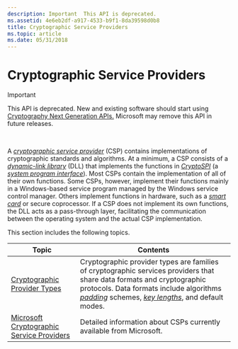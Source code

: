 ```yaml
---
description: Important  This API is deprecated.
ms.assetid: 4e6eb2df-a917-4533-b9f1-8da39598d0b8
title: Cryptographic Service Providers
ms.topic: article
ms.date: 05/31/2018
---
```


# Cryptographic Service Providers

> [!IMPORTANT]
> This API is deprecated. New and existing software should start using [Cryptography Next Generation APIs.](/windows/desktop/SecCNG/cng-portal) Microsoft may remove this API in future releases.

 

A [*cryptographic service provider*](../secgloss/c-gly.md) (CSP) contains implementations of cryptographic standards and algorithms. At a minimum, a CSP consists of a [*dynamic-link library*](../secgloss/d-gly.md) (DLL) that implements the functions in [*CryptoSPI*](../secgloss/c-gly.md) (a [*system program interface*](../secgloss/s-gly.md)). Most CSPs contain the implementation of all of their own functions. Some CSPs, however, implement their functions mainly in a Windows-based service program managed by the Windows service control manager. Others implement functions in hardware, such as a [*smart card*](../secgloss/s-gly.md) or secure coprocessor. If a CSP does not implement its own functions, the DLL acts as a pass-through layer, facilitating the communication between the operating system and the actual CSP implementation.

This section includes the following topics.



| Topic                                                                                      | Contents                                                                                                                                                                                                                                                                                                                                                  |
|--------------------------------------------------------------------------------------------|-----------------------------------------------------------------------------------------------------------------------------------------------------------------------------------------------------------------------------------------------------------------------------------------------------------------------------------------------------------|
| [Cryptographic Provider Types](cryptographic-provider-types.md)                           | Cryptographic provider types are families of cryptographic services providers that share data formats and cryptographic protocols. Data formats include algorithms [*padding*](../secgloss/p-gly.md) schemes, [*key lengths*](../secgloss/k-gly.md), and default modes. |
| [Microsoft Cryptographic Service Providers](microsoft-cryptographic-service-providers.md) | Detailed information about CSPs currently available from Microsoft.                                                                                                                                                                                                                                                                                       |



 

 

 
